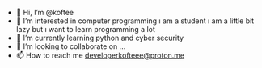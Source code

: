 - 👋 Hi, I’m @koftee
- 👀 I’m interested in computer programming ı am a student ı am a little bit lazy but ı want to learn programming a lot 
- 🌱 I’m currently learning python and cyber security
- 💞️ I’m looking to collaborate on ...
- 📫 How to reach me developerkofteee@proton.me

<!---
koftee/koftee is a ✨ special ✨ repository because its `README.md` (this file) appears on your GitHub profile.
You can click the Preview link to take a look at your changes.
--->
